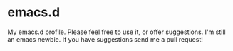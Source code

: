 # emacs.d
My emacs.d profile.  Please feel free to use it, or offer suggestions.
I'm still an emacs newbie.  If you have suggestions send me a pull request!

